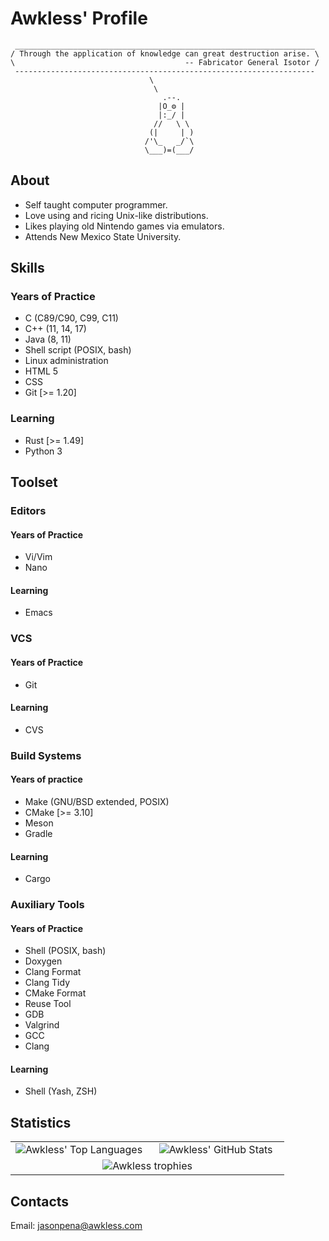 # Awkless' Profile

```
 ___________________________________________________________________ 
/ Through the application of knowledge can great destruction arise. \
\                                      -- Fabricator General Isotor /
 ------------------------------------------------------------------- 
                               \
                                \
                                  .--.
                                 |O_⚙ |
                                 |:_/ |
                                //   \ \
                               (|     | )
                              /'\_   _/`\
                              \___)=(___/
```

## About

- Self taught computer programmer.
- Love using and ricing Unix-like distributions.
- Likes playing old Nintendo games via emulators.
- Attends New Mexico State University.

## Skills

### Years of Practice

- C (C89/C90, C99, C11)
- C++ (11, 14, 17)
- Java (8, 11)
- Shell script (POSIX, bash)
- Linux administration
- HTML 5
- CSS
- Git [>= 1.20]

### Learning

- Rust [>= 1.49]
- Python 3

## Toolset

### Editors

#### Years of Practice

- Vi/Vim
- Nano

#### Learning

- Emacs

### VCS

#### Years of Practice

- Git

#### Learning

- CVS

### Build Systems

#### Years of practice

- Make (GNU/BSD extended, POSIX)
- CMake [>= 3.10]
- Meson
- Gradle

#### Learning

- Cargo

### Auxiliary Tools

#### Years of Practice

- Shell (POSIX, bash)
- Doxygen
- Clang Format
- Clang Tidy
- CMake Format
- Reuse Tool
- GDB
- Valgrind
- GCC
- Clang

#### Learning

- Shell (Yash, ZSH)

## Statistics

<table border="0" align="center">
  <tr border="0">
  <td width="50%" align="center">
  <img
    src="https://github-readme-stats.vercel.app/api/top-langs/?username=awkless&langs_count=5&theme=tokyonight"
    alt="Awkless' Top Languages"
  />
  </td>

  <td width="50%" align="center">
  <img
    src="https://github-readme-stats.vercel.app/api/?username=awkless&count_private=true&theme=tokyonight&showicons=true"
    alt="Awkless' GitHub Stats"
  />
  </td>
  </tr>

  <tr border="0">
  <td colspan="2" width="50%" align="center">
  <img
    src="https://github-profile-trophy.vercel.app/?username=awkless&theme=onedark"
    alt="Awkless trophies"
  />
  </td>
  </tr>
</table>

## Contacts

Email: jasonpena@awkless.com
